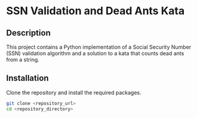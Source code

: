 # SSN Validation and Dead Ants Kata

## Description
This project contains a Python implementation of a Social Security Number (SSN) validation algorithm and a solution to a kata that counts dead ants from a string.

## Installation
Clone the repository and install the required packages.

```bash
git clone <repository_url>
cd <repository_directory>
